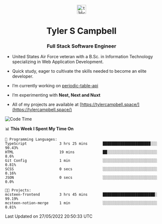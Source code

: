 <p align="center">
<a href="https://www.linkedin.com/in/t36campbell" target="blank"><img align="center" src="https://ik.imagekit.io/t36campbell/Portfolio/linkedin.png.original_m8bbGgPh6.png" alt="t36campbell" height="30" width="30" /></a>
</p>
<h1 align="center">Tyler S Campbell</h1>
<h3 align="center">Full Stack Software Engineer</h3>

* United States Air Force veteran with a B.Sc. in Information Technology specializing in Web Application Development. 

* Quick study, eager to cultivate the skills needed to become an elite developer.

* I’m currently working on [periodic-table-api](https://github.com/t36campbell/periodic-table-api)

* I’m experimenting with **Nest, Next and Nuxt**

* All of my projects are available at [https://tylercampbell.space/](https://tylercampbell.space/)

<!--START_SECTION:waka-->
![Code Time](http://img.shields.io/badge/Code%20Time-1%2C635%20hrs%2058%20mins-blue)

📊 **This Week I Spent My Time On** 

```text
💬 Programming Languages: 
TypeScript               3 hrs 25 mins       ██████████████████████░░░   90.43% 
HTML                     19 mins             ██░░░░░░░░░░░░░░░░░░░░░░░   8.6% 
Git Config               1 min               ░░░░░░░░░░░░░░░░░░░░░░░░░   0.81% 
SCSS                     0 secs              ░░░░░░░░░░░░░░░░░░░░░░░░░   0.16% 
JSON                     0 secs              ░░░░░░░░░░░░░░░░░░░░░░░░░   0.0%

🐱‍💻 Projects: 
mcsteen-frontend         3 hrs 45 mins       ████████████████████████░   99.19% 
mcsteen-notion-merge     1 min               ░░░░░░░░░░░░░░░░░░░░░░░░░   0.81%

```


 Last Updated on 27/05/2022 20:50:33 UTC
<!--END_SECTION:waka-->
